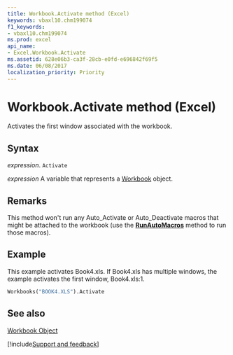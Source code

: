 ```yaml
---
title: Workbook.Activate method (Excel)
keywords: vbaxl10.chm199074
f1_keywords:
- vbaxl10.chm199074
ms.prod: excel
api_name:
- Excel.Workbook.Activate
ms.assetid: 628e06b3-ca3f-28cb-e0fd-e696842f69f5
ms.date: 06/08/2017
localization_priority: Priority
---
```



# Workbook.Activate method (Excel)

Activates the first window associated with the workbook.


## Syntax

_expression_. `Activate`

_expression_ A variable that represents a [Workbook](./Excel.Workbook.md) object.


## Remarks

This method won't run any Auto_Activate or Auto_Deactivate macros that might be attached to the workbook (use the  **[RunAutoMacros](Excel.Workbook.RunAutoMacros.md)** method to run those macros).


## Example

This example activates Book4.xls. If Book4.xls has multiple windows, the example activates the first window, Book4.xls:1.


```vb
Workbooks("BOOK4.XLS").Activate
```


## See also


[Workbook Object](Excel.Workbook.md)

[!include[Support and feedback](~/includes/feedback-boilerplate.md)]